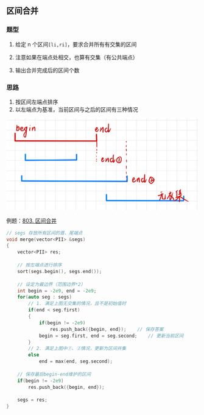 ## 区间合并

### **题型**

1. 给定 n 个区间`[li,ri]`，要求合并所有有交集的区间

2. 注意如果在端点处相交，也算有交集（有公共端点）

3. 输出合并完成后的区间个数

### **思路**

1. 按区间左端点排序
2. 以左端点为基准，当前区间与之后的区间有三种情况

![](../../static/2024-01-26-082418.png)

例题：[803. 区间合并](https://www.acwing.com/problem/content/805/)

```cpp
// segs 存放所有区间的首、尾端点
void merge(vector<PII> &segs)
{
    vector<PII> res;
    
    // 按左端点进行排序
    sort(segs.begin(), segs.end());
    
    // 设定为最边界（范围边界*2）
    int begin = -2e9, end = -2e9;
    for(auto seg : segs)
        // 1. 满足上图无交集的情况，且不是初始值时
        if(end < seg.first)
        {
            if(begin != -2e9)
                res.push_back({begin, end});	// 保存答案
            begin = seg.first, end = seg.second;	// 更新当前区间
        }
    	// 2. 满足上图中①、②情况，更新为区间并集
        else
            end = max(end, seg.second);
    
    // 保存最后begin-end维护的区间
    if(begin != -2e9)
        res.push_back({begin, end});
        
    segs = res;
}
```


